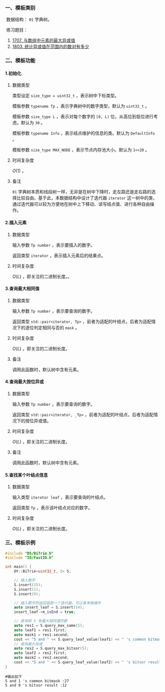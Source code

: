 ### 一、模板类别

​	数据结构： `01` 字典树。

​	练习题目：

1. [1707. 与数组中元素的最大异或值](https://leetcode.cn/problems/maximum-xor-with-an-element-from-array/)
2. [1803. 统计异或值在范围内的数对有多少](https://leetcode.cn/problems/count-pairs-with-xor-in-a-range/)

### 二、模板功能


#### 1.初始化

1. 数据类型

   类型设定 `size_type = uint32_t` ，表示树中下标类型。
   
   模板参数 `typename Tp` ，表示字典树中的数字类型，默认为 `uint32_t` 。

   模板参数 `size_type L` ，表示对每个数字的 `[0, L)` 位，从高位到低位进行考虑。默认为 `30` 。
   
   模板参数 `typename Info` ，表示结点维护的信息的类。默认为 `DefaultInfo` 。 

   模板参数 `size_type MAX_NODE` ，表示节点内存池大小。默认为 `1<<20` 。 

2. 时间复杂度

   $O(1)$ 。

3. 备注

    `01` 字典树本质和线段树一样，无非是在树中下降时，走左路还是走右路的选择比较自由。基于此，本数据结构中设计了迭代器 `iterator` 这一树中的类，通过迭代器可以较为方便地在树中上下移动、读写结点值、进行各种自由操作。


#### 2.插入元素

1. 数据类型

   输入参数 `Tp number` ，表示要插入的数字。

   返回类型 `iterator` ，表示插入元素后的结果点。

2. 时间复杂度

   $O(L)$ ，即关注的二进制长度。。

#### 3.查询最大相同值

1. 数据类型

   输入参数 `Tp number` ，表示要查询的数字。

   返回类型 `std::pair<iterator, Tp>` ，前者为适配的叶结点，后者为适配情况下的逐位判定相同与否的 `mask` 。

2. 时间复杂度

   $O(L)$ ，即关注的二进制长度。

3. 备注

   调用此函数时，默认树中含有元素。

#### 4.查询最大按位异或

1. 数据类型

   输入参数 `Tp number` ，表示要查询的数字。

   返回类型 `std::pair<iterator, _Tp>` ，前者为适配的叶结点，后者为适配情况下的按位异或值。

2. 时间复杂度

   $O(L)$ ，即关注的二进制长度。

3. 备注

   调用此函数时，默认树中含有元素。

#### 5.查找某个叶结点信息

1. 数据类型

   输入类型 `iterator leaf` ，表示要查询的叶结点。

   返回类型 `Tp` ，表示该叶结点对应的数字。

2. 时间复杂度

   $O(L)$ ，即关注的二进制长度。

### 三、模板示例

```c++
#include "DS/BiTrie.h"
#include "IO/FastIO.h"

int main() {
    OY::BiTrie<uint32_t, 5> S;

    // 插入数字
    S.insert(15);
    S.insert(1);
    S.insert(9);

    // 插入数字的返回值是一个迭代器，可以拿来做操作
    auto insert_leaf = S.insert(14);
    insert_leaf->m_isEnd = true;

    // 查询和 5 有最大相同值的数
    auto res1 = S.query_max_same(5);
    auto leaf1 = res1.first;
    auto mask1 = res1.second;
    cout << "5 and " << S.query_leaf_value(leaf1) << " 's common bitmask :" << mask1 << endl;
    // 查询最大异或
    auto res2 = S.query_max_bitxor(5);
    auto leaf2 = res2.first;
    auto mask2 = res2.second;
    cout << "5 and " << S.query_leaf_value(leaf2) << " 's bitxor result :" << mask2 << endl;
}
```

```
#输出如下
5 and 1 's common bitmask :27
5 and 9 's bitxor result :12

```

